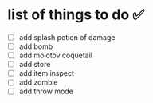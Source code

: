 # list of things to do ✅

- [ ] add splash potion of damage
- [ ] add bomb
- [ ] add molotov coquetail
- [ ] add store
- [ ] add item inspect
- [ ] add zombie
- [ ] add throw mode